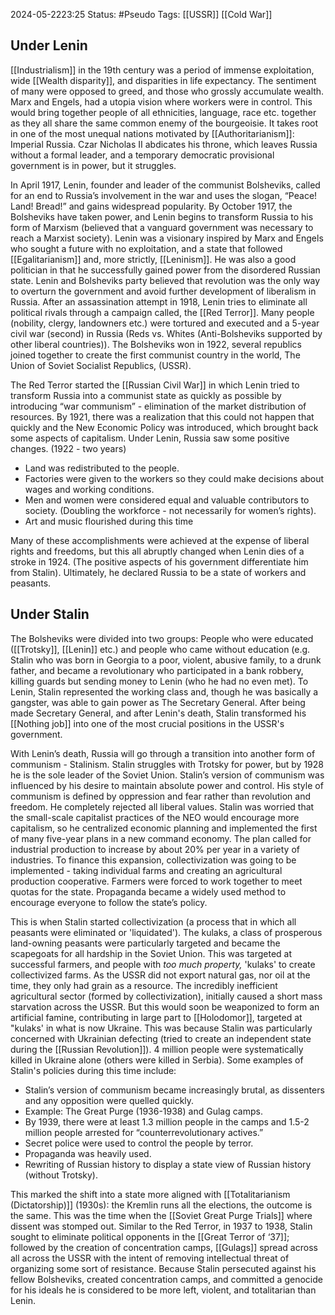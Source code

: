 2024-05-2223:25
Status: #Pseudo 
Tags: [[USSR]] [[Cold War]]
## Under Lenin 
[[Industrialism]] in the 19th century was a period of immense exploitation, wide [[Wealth disparity]], and disparities in life expectancy. The sentiment of many were opposed to greed, and those who grossly accumulate wealth. Marx and Engels, had a utopia vision where workers were in control. This would bring together people of all ethnicities, language, race etc. together as they all share the same common enemy of the bourgeoisie. It takes root in one of the most unequal nations motivated by [[Authoritarianism]]: Imperial Russia. Czar Nicholas II abdicates his throne, which leaves Russia without a formal leader, and a temporary democratic provisional government is in power, but it struggles.

In April 1917, Lenin, founder and leader of the communist Bolsheviks, called for an end to Russia’s involvement in the war and uses the slogan, “Peace! Land! Bread!” and gains widespread popularity. By October 1917, the Bolsheviks have taken power, and Lenin begins to transform Russia to his form of Marxism (believed that a vanguard government was necessary to reach a Marxist society). Lenin was a visionary inspired by Marx and Engels who sought a future with no exploitation, and a state that followed [[Egalitarianism]] and, more strictly, [[Leninism]]. He was also a good politician in that he successfully gained power from the disordered Russian state. Lenin and Bolsheviks party believed that revolution was the only way to overturn the government and avoid further development of liberalism in Russia. After an assassination attempt in 1918, Lenin tries to eliminate all political rivals through a campaign called, the [[Red Terror]]. Many people (nobility, clergy, landowners etc.) were tortured and executed and a 5-year civil war (second) in Russia (Reds vs. Whites (Anti-Bolsheviks supported by other liberal countries)). The Bolsheviks won in 1922, several republics joined together to create the first communist country in the world, The Union of Soviet Socialist Republics, (USSR).

The Red Terror started the [[Russian Civil War]] in which Lenin tried to transform Russia into a communist state as quickly as possible by introducing “war communism” - elimination of the market distribution of resources. By 1921, there was a realization that this could not happen that quickly and the New Economic Policy was introduced, which brought back some aspects of capitalism. Under Lenin, Russia saw some positive changes. (1922 - two years)
- Land was redistributed to the people.
- Factories were given to the workers so they could make decisions about wages and working conditions.
- Men and women were considered equal and valuable contributors to society. (Doubling the workforce - not necessarily for women’s rights).
- Art and music flourished during this time

Many of these accomplishments were achieved at the expense of liberal rights and freedoms, but this all abruptly changed when Lenin dies of a stroke in 1924. (The positive aspects of his government differentiate him from Stalin). Ultimately, he declared Russia to be a state of workers and peasants.

## Under Stalin
The Bolsheviks were divided into two groups: People who were educated ([[Trotsky]], [[Lenin]] etc.) and people who came without education (e.g. Stalin who was born in Georgia to a poor, violent, abusive family, to a drunk father, and became a revolutionary who participated in a bank robbery, killing guards but sending money to Lenin (who he had no even met). To Lenin, Stalin represented the working class and, though he was basically a gangster, was able to gain power as The Secretary General. After being made Secretary General, and after Lenin's death, Stalin transformed his [[Nothing job]] into one of the most crucial positions in the USSR's government. 

With Lenin’s death, Russia will go through a transition into another form of communism - Stalinism. Stalin struggles with Trotsky for power, but by 1928 he is the sole leader of the Soviet Union. Stalin’s version of communism was influenced by his desire to maintain absolute power and control. His style of communism is defined by oppression and fear rather than revolution and freedom. He completely rejected all liberal values. Stalin was worried that the small-scale capitalist practices of the NEO would encourage more capitalism, so he centralized economic planning and implemented the first of many five-year plans in a new command economy. The plan called for industrial production to increase by about 20% per year in a variety of industries. To finance this expansion, collectivization was going to be implemented - taking individual farms and creating an agricultural production cooperative. Farmers were forced to work together to meet quotas for the state. Propaganda became a widely used method to encourage everyone to follow the state’s policy.


This is when Stalin started collectivization (a process that in which all peasants were eliminated or 'liquidated'). The kulaks, a class of prosperous land-owning peasants were particularly targeted and became the scapegoats for all hardship in the Soviet Union. This was targeted at successful farmers, and people with *too much property,* 'kulaks' to create collectivized farms. As the USSR did not export natural gas, nor oil at the time, they only had grain as a resource. The incredibly inefficient agricultural sector (formed by collectivization), initially caused a short mass starvation across the USSR. But this would soon be weaponized to form an artificial famine, contributing in large part to [[Holodomor]], targeted at "kulaks' in what is now Ukraine. This was because Stalin was particularly concerned with Ukrainian defecting (tried to create an independent state during the [[Russian Revolution]]). 4 million people were systematically killed in Ukraine alone (others were killed in Serbia). Some examples of Stalin's policies during this time include: 
- Stalin’s version of communism became increasingly brutal, as dissenters and any opposition were quelled quickly.
- Example: The Great Purge (1936-1938) and Gulag camps.
- By 1939, there were at least 1.3 million people in the camps and 1.5-2 million people arrested for “counterrevolutionary actives.”
- Secret police were used to control the people by terror.
- Propaganda was heavily used.
- Rewriting of Russian history to display a state view of Russian history (without Trotsky).

This marked the shift into a state more aligned with [[Totalitarianism (Dictatorship)]] (1930s): the Kremlin runs all the elections, the outcome is the same. This was the time when the [[Soviet Great Purge Trials]] where dissent was stomped out. Similar to the Red Terror, in 1937 to 1938, Stalin sought to eliminate political opponents in the [[Great Terror of ‘37]]; followed by the creation of concentration camps, [[Gulags]] spread across all across the USSR with the intent of removing intellectual threat of organizing some sort of resistance. Because Stalin persecuted against his fellow Bolsheviks, created concentration camps, and committed a genocide for his ideals he is considered to be more left, violent, and totalitarian than Lenin. 
